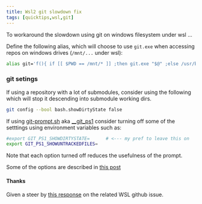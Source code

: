 ```yaml
---
title: Wsl2 git slowdown fix
tags: [quicktips,wsl,git]
---
```

To workaround the slowdown using git on windows filesystem under wsl ...

<!--more-->

Define the following alias, which will choose to use `git.exe` when accessing
repos on windows drives (`/mnt/...` under wsl):

```bash
alias git='f(){ if [[ $PWD == /mnt/* ]] ;then git.exe "$@" ;else /usr/bin/git "$@" ;fi }; f'
```

### git setings

If using a repository with a lot of submodules, consider using the following
which will stop it descending into submodule working dirs.

```bash
git config --bool bash.showDirtyState false
```

If using [git-prompt.sh](https://github.com/git/git/blob/master/contrib/completion/git-prompt.sh)
 aka [__git_ps1](https://github.com/git/git/blob/master/contrib/completion/git-prompt.sh)
consider turning off some of the setttings using environment variables such as:
```bash
#export GIT_PS1_SHOWDIRTYSTATE=      # <--- my pref to leave this on
export GIT_PS1_SHOWUNTRACKEDFILES=
```

Note that each option turned off reduces the usefulness of the prompt.  

Some of the options are described in [this post](https://mjswensen.com/blog/git-status-prompt-options/)

#### Thanks

Given a steer by [this response](https://github.com/microsoft/WSL/issues/4401#issuecomment-670080585)
on the related WSL github issue.
